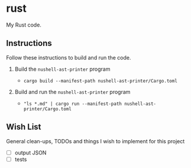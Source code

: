 # rust

My Rust code.


## Instructions

Follow these instructions to build and run the code.

1. Build the `nushell-ast-printer` program
   * ```nushell
     cargo build --manifest-path nushell-ast-printer/Cargo.toml
     ```
2. Build and run the `nushell-ast-printer` program
   * ```nushell
     "ls *.md" | cargo run --manifest-path nushell-ast-printer/Cargo.toml
     ```


## Wish List

General clean-ups, TODOs and things I wish to implement for this project

* [ ] output JSON
* [ ] tests
